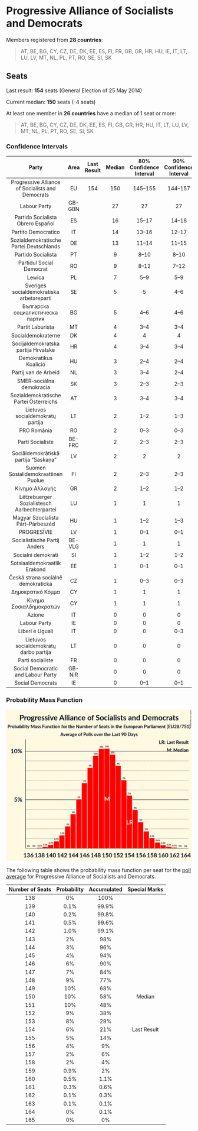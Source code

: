 # Progressive Alliance of Socialists and Democrats

Members registered from **28 countries**:

> AT, BE, BG, CY, CZ, DE, DK, EE, ES, FI, FR, GB, GR, HR, HU, IE, IT, LT, LU, LV, MT, NL, PL, PT, RO, SE, SI, SK

## Seats

Last result: **154** seats (General Election of 25 May 2014)

Current median: **150** seats (-4 seats)

At least one member in **26 countries** have a median of 1 seat or more:

> AT, BE, BG, CY, CZ, DE, DK, EE, ES, FI, GB, GR, HR, HU, IT, LT, LU, LV, MT, NL, PL, PT, RO, SE, SI, SK

### Confidence Intervals

| Party | Area | Last Result | Median | 80% Confidence Interval | 90% Confidence Interval | 95% Confidence Interval | 99% Confidence Interval |
|:-----:|:----:|:-----------:|:------:|:-----------------------:|:-----------------------:|:-----------------------:|:-----------------------:|
| Progressive Alliance of Socialists and Democrats | EU | 154 | 150 | 145–155 | 144–157 | 143–158 | 141–161 |
| Labour Party | GB-GBN | | 27 | 27 | 27 | 27 | 27 |
| Partido Socialista Obrero Español | ES | | 16 | 15–17 | 14–18 | 14–18 | 13–18 |
| Partito Democratico | IT | | 14 | 13–16 | 12–17 | 12–17 | 11–18 |
| Sozialdemokratische Partei Deutschlands | DE | | 13 | 11–14 | 11–15 | 11–15 | 10–16 |
| Partido Socialista | PT | | 9 | 8–10 | 8–10 | 7–10 | 7–10 |
| Partidul Social Democrat | RO | | 9 | 8–12 | 7–12 | 7–12 | 7–13 |
| Lewica | PL | | 7 | 5–9 | 5–9 | 5–9 | 4–10 |
| Sveriges socialdemokratiska arbetareparti | SE | | 5 | 5 | 4–6 | 4–6 | 4–6 |
| Българска социалистическа партия | BG | | 5 | 4–6 | 4–6 | 4–6 | 4–6 |
| Partit Laburista | MT | | 4 | 3–4 | 3–4 | 3–4 | 3–4 |
| Socialdemokraterne | DK | | 4 | 4 | 4 | 4–5 | 4–5 |
| Socijaldemokratska partija Hrvatske | HR | | 4 | 3–4 | 3–4 | 3–5 | 3–5 |
| Demokratikus Koalíció | HU | | 3 | 2–4 | 2–4 | 2–4 | 2–4 |
| Partij van de Arbeid | NL | | 3 | 3–4 | 2–4 | 2–4 | 2–4 |
| SMER–sociálna demokracia | SK | | 3 | 2–3 | 2–3 | 2–3 | 2–4 |
| Sozialdemokratische Partei Österreichs | AT | | 3 | 3–4 | 3–4 | 3–4 | 2–4 |
| Lietuvos socialdemokratų partija | LT | | 2 | 1–2 | 1–3 | 1–3 | 1–3 |
| PRO România | RO | | 2 | 0–3 | 0–3 | 0–3 | 0–4 |
| Parti Socialiste | BE-FRC | | 2 | 2–3 | 2–3 | 2–3 | 2–3 |
| Sociāldemokrātiskā partija “Saskaņa” | LV | | 2 | 2 | 2 | 2 | 1–2 |
| Suomen Sosialidemokraattinen Puolue | FI | | 2 | 2–3 | 2–3 | 2–3 | 2–3 |
| Κίνημα Αλλαγής | GR | | 2 | 1–2 | 1–2 | 1–2 | 1–2 |
| Lëtzebuerger Sozialistesch Aarbechterpartei | LU | | 1 | 1 | 1 | 1 | 1 |
| Magyar Szocialista Párt–Párbeszéd | HU | | 1 | 1–2 | 1–3 | 1–3 | 1–3 |
| PROGRESĪVIE | LV | | 1 | 0–1 | 0–1 | 0–1 | 0–1 |
| Socialistische Partij Anders | BE-VLG | | 1 | 1 | 1 | 1 | 1 |
| Socialni demokrati | SI | | 1 | 1–2 | 1–2 | 1–2 | 1–2 |
| Sotsiaaldemokraatlik Erakond | EE | | 1 | 0–1 | 0–1 | 0–1 | 0–1 |
| Česká strana sociálně demokratická | CZ | | 1 | 0–3 | 0–3 | 0–3 | 0–3 |
| Δημοκρατικό Κόμμα | CY | | 1 | 1 | 1 | 1 | 1 |
| Κίνημα Σοσιαλδημοκρατών | CY | | 1 | 1 | 1 | 1 | 1 |
| Azione | IT | | 0 | 0 | 0 | 0–3 | 0–3 |
| Labour Party | IE | | 0 | 0 | 0 | 0 | 0–1 |
| Liberi e Uguali | IT | | 0 | 0 | 0–3 | 0–3 | 0–4 |
| Lietuvos socialdemokratų darbo partija | LT | | 0 | 0 | 0 | 0 | 0–1 |
| Parti socialiste | FR | | 0 | 0 | 0 | 0 | 0 |
| Social Democratic and Labour Party | GB-NIR | | 0 | 0 | 0 | 0 | 0 |
| Social Democrats | IE | | 0 | 0–1 | 0–1 | 0–1 | 0–1 |

### Probability Mass Function

![Graph with seats probability mass function not yet produced](average-2019-12-31-seats-pmf-progressiveallianceofsocialistsanddemocrats.png "Seats Probability Mass Function")

The following table shows the probability mass function per seat for the [poll average](average-2019-12-31.html) for Progressive Alliance of Socialists and Democrats.

| Number of Seats | Probability | Accumulated | Special Marks |
|:---------------:|:-----------:|:-----------:|:-------------:|
| 138 | 0% | 100% |  |
| 139 | 0.1% | 99.9% |  |
| 140 | 0.2% | 99.8% |  |
| 141 | 0.5% | 99.6% |  |
| 142 | 1.0% | 99.1% |  |
| 143 | 2% | 98% |  |
| 144 | 3% | 96% |  |
| 145 | 4% | 94% |  |
| 146 | 6% | 90% |  |
| 147 | 7% | 84% |  |
| 148 | 9% | 77% |  |
| 149 | 10% | 68% |  |
| 150 | 10% | 58% | Median |
| 151 | 10% | 48% |  |
| 152 | 9% | 38% |  |
| 153 | 8% | 29% |  |
| 154 | 6% | 21% | Last Result |
| 155 | 5% | 14% |  |
| 156 | 4% | 9% |  |
| 157 | 2% | 6% |  |
| 158 | 2% | 4% |  |
| 159 | 0.9% | 2% |  |
| 160 | 0.5% | 1.1% |  |
| 161 | 0.3% | 0.6% |  |
| 162 | 0.1% | 0.3% |  |
| 163 | 0.1% | 0.1% |  |
| 164 | 0% | 0.1% |  |
| 165 | 0% | 0% |  |


